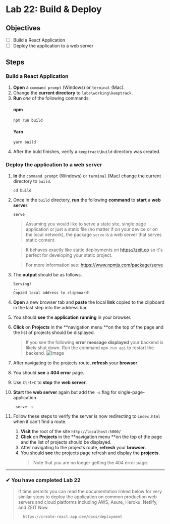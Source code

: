 # Lab 22: Build & Deploy

## Objectives

- [ ] Build a React Application
- [ ] Deploy the application to a web server

## Steps

### Build a React Application

1. **Open** a `command prompt` (Windows) or `terminal` (Mac).
1. Change the **current directory** to `labs\working\keeptrack`.
1. **Run** _one_ of the following commands:
   #### npm
   ```shell
   npm run build
   ```
   #### Yarn
   ```shell
   yarn build
   ```
1. After the buld finishes, verify a `keeptrack\build` directory was created.

### Deploy the application to a web server

1. **In** the `command prompt` (Windows) or `terminal` (Mac) change the current directory to `build`.
   ```shell
   cd build
   ```
1. Once in the `build` directory, **run** the following **command** to **start** a **web server**.

   ```shell
   serve
   ```

   > Assuming you would like to serve a state site, single page application or just a static file (no matter if on your device or on the local network), the package `serve` is a web server that serves static content.

   > It behaves exactly like static deployments on https://zeit.co so it's perfect for developing your static project.

   > For more information see: https://www.npmjs.com/package/serve

1. The **output** should be as follows.

   ```
   Serving!
   ...
   Copied local address to clipboard!
   ```

1. **Open** a new browser tab and **paste** the local **link** copied to the clipboard in the last step into the address bar.

1. You should **see** the **application** **running** in your browser.
1. **Click** on **Projects** in the **navigation menu **on the top of the page and the list of projects should be displayed.

   > If you see the following **error message** **displayed** your backend is likely shut down. Run the command `npm run api` to restart the backend.
   > ![image](https://user-images.githubusercontent.com/1474579/65073355-b51a5380-d960-11e9-9d62-d26616574d83.png)

1. After navigating to the projects route, **refresh** your **browser**.
1. You should **see** a **404 error** page.
1. Use `Ctrl+C` to **stop** the **web server**.
1. **Start** the **web server** again but add the `-s` flag for single-page-application.
   ```shell
    serve -s
   ```
1. Follow these steps to verify the server is now redirecting to `index.html` when it can't find a route.
   1. **Visit** the root of the site `http://localhost:5000/`
   2. **Click** on **Projects** in the **navigation menu **on the top of the page and the list of projects should be displayed.
   3. After navigating to the projects route, **refresh** your **browser**.
   4. You should **see** the projects page refresh and display the **projects**.
      > Note that you are no longer getting the 404 error page.

---

### &#10004; You have completed Lab 22

> If time permits you can read the documentation linked below for very similar steps to deploy the application on common production web servers and cloud platforms including AWS, Asure, Heroku, Netlify, and ZEIT Now.
>
>       https://create-react-app.dev/docs/deployment
